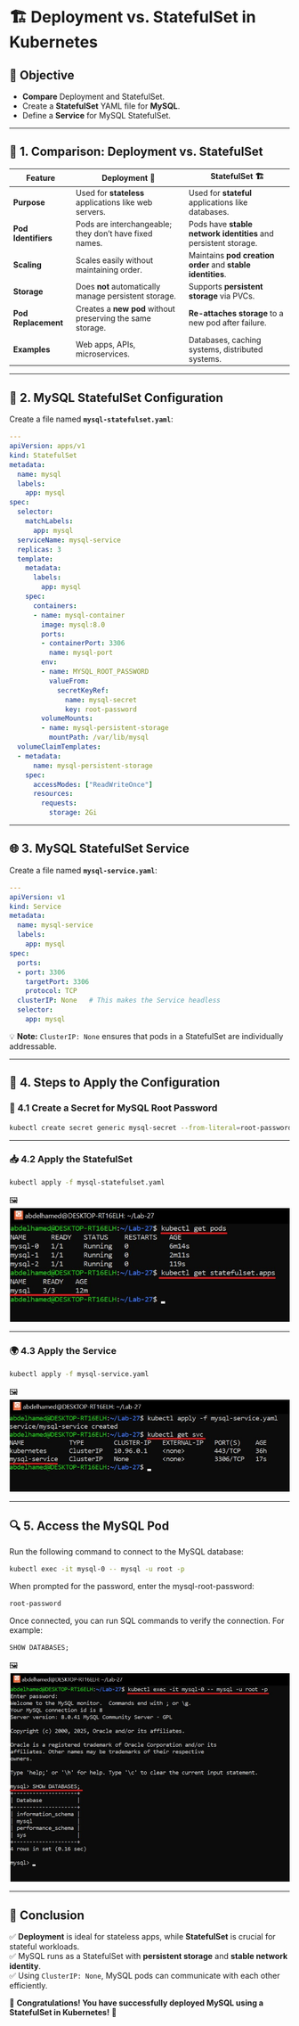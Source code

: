 # 🏗️ Deployment vs. StatefulSet in Kubernetes

## 🎯 Objective
- **Compare** Deployment and StatefulSet.
- Create a **StatefulSet** YAML file for **MySQL**.
- Define a **Service** for MySQL StatefulSet.

---

## 📌 1. Comparison: Deployment vs. StatefulSet

| Feature              | Deployment 🚀                                                   | StatefulSet 🏗️                                              |
|----------------------|-----------------------------------------------------------------|--------------------------------------------------------------|
| **Purpose**          | Used for **stateless** applications like web servers.          | Used for **stateful** applications like databases.           |
| **Pod Identifiers**  | Pods are interchangeable; they don’t have fixed names.        | Pods have **stable network identities** and persistent storage. |
| **Scaling**          | Scales easily without maintaining order.                      | Maintains **pod creation order** and **stable identities**.  |
| **Storage**          | Does **not** automatically manage persistent storage.         | Supports **persistent storage** via PVCs.                    |
| **Pod Replacement**  | Creates a **new pod** without preserving the same storage.    | **Re-attaches storage** to a new pod after failure.          |
| **Examples**         | Web apps, APIs, microservices.                                | Databases, caching systems, distributed systems.            |

---

## 🔧 2. MySQL StatefulSet Configuration  

Create a file named **`mysql-statefulset.yaml`**:

```yaml
---
apiVersion: apps/v1
kind: StatefulSet
metadata:
  name: mysql
  labels:
    app: mysql
spec:
  selector:
    matchLabels:
      app: mysql
  serviceName: mysql-service
  replicas: 3
  template:
    metadata:
      labels:
        app: mysql
    spec:
      containers:
      - name: mysql-container
        image: mysql:8.0
        ports:
        - containerPort: 3306
          name: mysql-port
        env:
        - name: MYSQL_ROOT_PASSWORD
          valueFrom:
            secretKeyRef:
              name: mysql-secret
              key: root-password
        volumeMounts:
        - name: mysql-persistent-storage
          mountPath: /var/lib/mysql
  volumeClaimTemplates:
  - metadata:
      name: mysql-persistent-storage
    spec:
      accessModes: ["ReadWriteOnce"]
      resources:
        requests:
          storage: 2Gi
```

---

## 🌐 3. MySQL StatefulSet Service  

Create a file named **`mysql-service.yaml`**:

```yaml
---
apiVersion: v1
kind: Service
metadata:
  name: mysql-service
  labels:
    app: mysql
spec:
  ports:
  - port: 3306
    targetPort: 3306
    protocol: TCP
  clusterIP: None   # This makes the Service headless
  selector:
    app: mysql
```

💡 **Note:** `ClusterIP: None` ensures that pods in a StatefulSet are individually addressable.

---

## 🚀 4. Steps to Apply the Configuration  

### 🔑 4.1 Create a Secret for MySQL Root Password
```bash
kubectl create secret generic mysql-secret --from-literal=root-password=root-password
```

---

### 📥 4.2 Apply the StatefulSet
```bash
kubectl apply -f mysql-statefulset.yaml
```
🖼️ ![image](./images/pods.jpg)

---

### 🌍 4.3 Apply the Service
```bash
kubectl apply -f mysql-service.yaml
```
🖼️ ![image](./images/service.jpg)

---

## 🔍 5. Access the MySQL Pod
Run the following command to connect to the MySQL database:
```bash
kubectl exec -it mysql-0 -- mysql -u root -p
```
When prompted for the password, enter the mysql-root-password:
```bash
root-password
```
Once connected, you can run SQL commands to verify the connection. For example:
```sql
SHOW DATABASES;
```
🖼️ ![image](./images/database.jpg)

---

## 🎯 Conclusion
✅ **Deployment** is ideal for stateless apps, while **StatefulSet** is crucial for stateful workloads.  
✅ MySQL runs as a StatefulSet with **persistent storage** and **stable network identity**.  
✅ Using `ClusterIP: None`, MySQL pods can communicate with each other efficiently.  

🚀 **Congratulations! You have successfully deployed MySQL using a StatefulSet in Kubernetes!** 🎉

